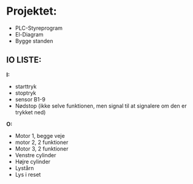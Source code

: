 # Projektet:

* PLC-Styreprogram
* El-Diagram
* Bygge standen


## IO LISTE:

**I:**
* starttryk
* stoptryk
* sensor B1-9
* Nødstop (ikke selve funktionen, men signal til at signalere om den er trykket ned)

**O:**
* Motor 1, begge veje
* motor 2, 2 funktioner
* Motor 3, 2 funktioner
* Venstre cylinder
* Højre cylinder
* Lystårn
* Lys i reset

